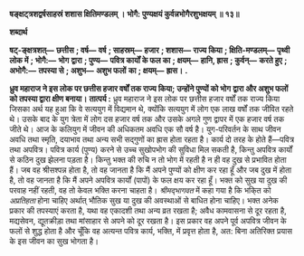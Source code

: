 **षङ्क्षट्त्रशद्वर्षसाहस्रं शशास क्षितिमण्डलम् ।** **भोगै: पुण्यक्षयं कुर्वन्नभोगैरशुभक्षयम् ॥ १३॥** 

**शब्दार्थ** 

**षट्-ङ्क्षत्रशत्—** **छत्तीस** **; वर्ष—** **वर्ष** **; साहस्रम्—** **हजार** **; शशास—** **राज्य किया** **; क्षिति-मण्डलम्—** **पृथ्वी लोक में** **; भोगै:—** **भोग** **द्वारा** **; पुण्य—** **पवित्र कार्यों के फल का** **; क्षयम्—** **हानि, ह्रास** **; कुर्वन्—** **करते हुए** **; अभोगै:—** **तपस्या से** **; अशुभ—** **अशुभ फलों** **का** **; क्षयम्—** **ह्रास।** **.** 

**ध्रुव महाराज ने इस लोक पर छत्तीस हजार वर्षों तक राज्य किया; उन्होंने पुण्यों को भोग** **द्वारा और अशुभ फलों को तपस्या द्वारा क्षीण बनाया।** **तात्पर्य :** ध्रुव महाराज ने इस लोक पर छत्तीस हजार वर्षों तक राज्य किया जिसका अर्थ यह हुआ कि वे सत्ययुग में विद्यमान थे, क्योंकि सत्ययुग में लोग एक लाख वर्षों तक जीवित रहते थे। उसके बाद के युग त्रेता में लोग दस हजार वर्ष तक और उसके अगले गुण द्वापर में एक हजार वर्ष तक जीते थे। आज के कलियुग में जीवन की अधिकतम अवधि एक सौ वर्ष है। युग-परिवर्तन के साथ जीवन अवधि तथा स्मृति, दयाभाव तथा अन्य सभी सद्गुणों का ह्रास होता रहता है। कार्य दो तरह के होते हैं—पवित्र तथा अपवित्र। पवित्र कार्य (पुण्य) करने से उच्च सुखोपभोग की सुविधा मिल सकती है, किन्तु अपवित्र कार्यों से कठिन दुख झेलना पड़ता है। किन्तु भक्त की रुचि न तो भोग में रहती है न ही वह दुख से प्रभावित होता हैं। जब वह श्रीसश्पन्न होता है, तो वह जानता है कि मैं अपने पुण्यों को क्षीण कर रहा हूँ और जब दुख में होता है, तो वह जानता है कि मैं अपने अपवित्र कार्यों (पापों) के फल क्षय कर रहा हूँ। भक्त को सुख या दुख की परवाह नहीं रहती, वह तो केवल भक्ति करना चाहता है। *श्रीमद्भागवत* में कहा गया है कि भकि्त को *अप्रतिहता* होना चाहिए अर्थात् भौतिक सुख या दुख की अवस्थाओं से बाधित होना चाहिए। भक्त अनेक प्रकार की तपस्याएं करता है, यथा वह एकादशी तथा अन्य व्रत रखता है; अवैध कामवासना से दूर रहता है, मद्यसेवन, द्यूतक्रीड़ा तथा मांसाहार से अपने को दूर रखता है। इस प्रकार वह अपने पूर्व अपवित्र जीवन के फलों से शुद्ध होता है और चूँकि वह अत्यन्त पवित्र कार्य, भक्ति, में प्रवृत्त होता है, अत: बिना अतिरिक्त प्रयास के इस जीवन का सुख भोगता है।  